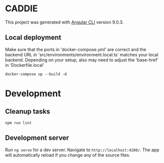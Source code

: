 # CADDIE

This project was generated with [Angular CLI](https://github.com/angular/angular-cli) version 9.0.3.

## Local deployment

Make sure that the ports in 'docker-compose.yml' are correct and the backend URL in 'src/environments/environment.local.ts' matches your local backend. Depending on your setup, also may need to adjust the 'base-href' in 'Dockerfile.local'

`docker-compose up --build -d`


# Development 
## Cleanup tasks

`npm run lint`


## Development server

Run `ng serve` for a dev server. Navigate to `http://localhost:4200/`. The app will automatically reload if you change any of the source files.
